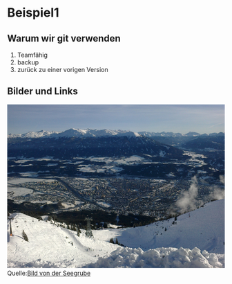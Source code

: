 # Beispiel1

## Warum wir git verwenden

1. Teamfähig
1. backup
1. zurück zu einer vorigen Version

## Bilder und Links

![Webcam von der Seegrube](seegrube.jpg)
Quelle:[Bild von der Seegrube](https://www.google.at/search?q=seegrube&rlz=1C1GGGE_deAT735AT735&espv=2&biw=1920&bih=974&source=lnms&tbm=isch&sa=X&ved=0ahUKEwjD1tztpMfSAhVCwBQKHXfgB1wQ_AUIBigB#imgrc=AR5RcZobI-bokM:)
